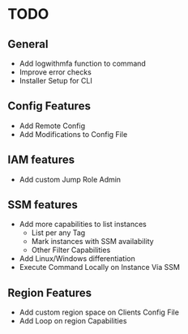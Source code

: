 # TODO

## General

* Add logwithmfa function to command
* Improve error checks
* Installer Setup for CLI

## Config Features

* Add Remote Config
* Add Modifications to Config File

## IAM features

* Add custom Jump Role Admin

## SSM features

* Add more capabilities to list instances
  - List per any Tag
  - Mark instances with SSM availability
  - Other Filter Capabilities
* Add Linux/Windows differentiation
* Execute Command Locally on Instance Vía SSM

## Region Features

* Add custom region space on Clients Config File
* Add Loop on region Capabilities